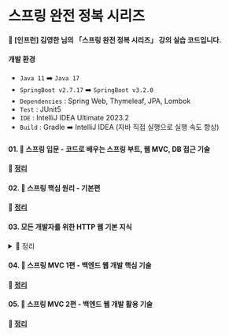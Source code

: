 # 스프링 완전 정복 시리즈

#### 📣 [인프런] 김영한 님의 「스프링 완전 정복 시리즈」 강의 실습 코드입니다.

#### 개발 환경
* `Java 11` ➡️ `Java 17`
* `SpringBoot v2.7.17` ➡️ `SpringBoot v3.2.0`
* `Dependencies` : Spring Web, Thymeleaf, JPA, Lombok
* `Test` : JUnit5
* `IDE` : IntelliJ IDEA Ultimate 2023.2
* `Build` : Gradle ➡️ IntelliJ IDEA (자바 직접 실행으로 실행 속도 향상)

#### 01. 🍃 스프링 입문 - 코드로 배우는 스프링 부트, 웹 MVC, DB 접근 기술
  #### 📑 [정리](https://github.com/iams0m/SpringStudy/tree/main/Spring%20Introduction)

#### 02. 🍃 스프링 핵심 원리 - 기본편
  #### 📑 [정리](https://github.com/iams0m/SpringStudy/tree/main/Spring%20Core)

#### 03. 모든 개발자를 위한 HTTP 웹 기본 지식
<details> 
   <summary> 📑 정리 </summary>

##### `Section 1) 인터넷 네트워크`
  * 복잡한 인터넷 망에서 메시지를 보내기 위해 제일 먼저 IP(인터넷 프로토콜) 필요
    * 지정한 IP 주소에 데이터를 전달해주고, 패킷이라는 통신 단위로 데이터를 전달해줌
  * But, IP 프로토콜만으로는 메시지가 잘 도착했는지 신뢰하기 어렵고 포트 개념이 존재하지 않아 메시지 순서가 꼬일 수 있음 ➡️ 이런 문제점들을 **TCP 프로토콜**이 해결해줌
    * `TCP` 
      * TCP 3 way handshake을 통해 클라이언트도 서버를 믿을 수 있고, 서버도 클라이언트를 믿을 수 있음
      * 서버가 중간에 꺼질 경우 : SYN 메시지 전송 ➡️ 서버 응답 X ➡️ 클라이언트 : 어 ? 이거 응답이 없는데 ?! 문제가 있네 ! ➡️ 연결 X
      * 메시지를 보냈는데 패킷이 중간에 누락될 경우, 내가 알 수 있음 ➡️ IP 프로토콜의 한계(비신뢰성) 해결
      * 순서 보장 ➡️ IP 프로토콜의 한계(비신뢰성) 해결
  * `UDP` : IP에 PORT 번호와 체크섬 추가, 필요하면 애플리케이션에서 UDP 프로토콜 위에 기능 확장 가능
    * `PORT` : 같은 IP 안에서 동작하는 애플리케이션을 구분하기 위해서 사용
  * `DNS (Domain Name Service)`: 변하기 쉽고 외우기 어려운 IP 주소를 DNS 서버를 통해 도메인 명(예 : google.com)을 등록하여 사용할 수 있도록 도와줌
  
##### `Section 2) URI와 웹 브라우저 요청 흐름`
  * `URI (Uniform Resource Identifier)` : 인터넷 자원을 나타내는 고유 식별자
    * `URL (Uniformed Resource Locator)` : URI 에 포함되는 개념으로, 해당 자원의 위치 지정
    * `URN (Uniformed Resource Name)` : URI 에 포함되는 개념으로, 해당 자원에 이름 부여
  
  * `웹 브라우저 요청 흐름`
    * 웹 브라우저가 HTTP 메시지 생성 ➡️ SOCKET 라이브러리를 통해 요청 패킷을 서버로 전달 ➡️ 서버로 요청 패킷이 도착하면 HTTP 응답 메시지 생성 ➡️ SOCKET 라이브러리를 통해 응답 패킷을 웹 브라우저로 전달 ➡️ 웹 브라우저로 응답 패킷이 도착하면 HTML 렌더링

##### `Section 3) HTTP 기본`
 * `HTTP 특징`

   * `클라이언트 서버 구조`
     * 클라이언트 : 서버에 요청을 보내고, 응답 대기 (Request) ➡️ 서버 : 요청에 대한 결과를 만들어서 응답 (Response)
   * `무상태 프로토콜 (Stateless)`
     * 서버가 클라이언트 상태 보존 X ➡️ 클라이언트 요청이 증가해도 서버 대거 투입 가능 (스케일 아웃)
     * 웹 애플리케이션을 설계할 때는 최대한 무상태로 설계
     * 정말 어쩔 수 없는 경우에 한해서만 상태 유지 (예 : 로그인)
   * `비연결성 (Connectionless)`
     * 클라이언트 요청이 들어오면, 서버는 응답을 하고 연결 유지 X ➡️ 최소한의 자원 유지로 서버 자원 효율적으로 사용 가능
     * HTTP : 연결을 유지하지 않는 모델, 비연결성의 한계를 극복한 `HTTP 지속 연결 (Persistent Connections)`사용 
   * `HTTP 메시지`
     * HTTP 메시지 구조 
       * `start-line`
         * `request-line`
           * method SP request-target SP HTTP-version CRLF 
         * `status-line`
           * HTTP-version SP status-code SP reason-phrase CRLF 
       * `header`
         * field-name ":" OWS field-value OWS (OWS : 띄어쓰기 허용)
       * `empty line (CRLF)`
       * `message body` 
   * `단순함, 확장 가능`

##### `Section 4) HTTP 메서드`
 * HTTP 메서드 종류
   * `GET`
     * 리소스 조회 
   * `POST`
      * 요청 데이터 처리       
   * `PUT`
     * 리소스 완전 대체 (덮어쓰기), 해당 리소스가 없으면 생성
     * 클라이언트가 리소스 식별 (POST와 차이점) 
   * `PATCH`
     * 리소스 부분 변경
     * `PATCH` 지원이 안 될 경우, `POST` 사용    
   * `DELETE`
     * 리소스 제거

  * HTTP 메서드 속성
     * `안전 (Safe Methods)`
       * 계속 호출해도 리소스 변경 X  
     * `멱등 (Idempotent Methods)`
       * 같은 요청을 여러번 해도 동일 결과 조회 (GET, PUT, DELETE)
       * 외부 요인으로 중간에 리소스가 변경되는 것까지 고려 X
     * `캐시 가능(Cacheable Methods)`
       * GET, HEAD 캐시 사용 가능

##### `Section 5) HTTP 메서드 활용`
 * 데이터 전달 방식
   * `쿼리 파라미터`를 통한 데이터 전송
     * GET (조회에만 사용, 리소스 변경이 발생하는 곳은 사용 금지)
     * 주로 정렬 필터 (검색어)   

   * `메시지 바디`를 통한 데이터 전송
     * POST, PUT, PATCH
     * 회원 가입, 상품 주문, 리소스 등록, 리소스 변경

     * `HTML Form`을 통한 데이터 전송
       * GET, POST만 지원 ➡️ 제약 O
       * 컨트롤 URI (컨트롤러, Controller)
         * 동사로 된 리소스 경로 사용
         * HTTP 메서드로 해결하기 어려운 경우 추가 프로세스 실행

     * `HTTP API`를 통한 데이터 전송
       * 컬렉션 (Collection)
         * POST 기반 등록
         * 서버가 관리하는 리소스 저장소
         * 서버가 리소스 URI 생성 및 관리

       * 스토어 (Store)
         * PUT 기반 등록
         * 클라이언트가 관리하는 리소스 저장소
         * 클라이언트가 리소스 URI를 알고 관리

##### `Section 6) HTTP 상태코드`
  * 1xx (Informational) : 요청이 수신되어 처리 중
  
  * 2xx (Successful) : 요청 정상 처리
    * `200 OK`: 요청 성공
    * `201 Created` : 요청 성공해서 새로운 리소스 생성 (➡️ 생성된 리소스는 응답의 Location 헤더 필드로 식별)
    * `202 Accepted` : 요청이 접수되었으나, 처리 완료 X (예 : 배치 처리)
    * `204 No Content` : 서버가 요청을 성공적으로 수행했으나, 응답 페이로드 본문에 보낼 데이터 X (예 : 웹 문서 편집기 save 버튼)
  
  * 3xx (Redirection) : 요청을 완료하려면, 유저 에이전트(클라이언트 프로그램, 주로 웹 브라우저)의 추가 조치 필요
    * Redirect : 웹 브라우저는 3xx 응답 결과에 Location 헤더가 있으면, Location 위치로 자동 이동
    * **영구 리다이렉션** : 리소스의 URI가 영구적으로 이동 (➡️ 원래 URL 사용 X, 검색 엔진 등에서도 변경 인지)
      * `301 Moved Permanently` : 리다이렉트 요청 메서드가 GET으로 변하고, 본문이 제거될 수 있음 **(MAY)**
      * `308 Permanent Redirect` : 리다이렉트 요청 메서드와 본문 유지
    * **일시 리다이렉션** : 리소스의 URI가 일시적으로 변경 (➡️ 검색 엔진 등에서 URL 변경 금지)
      * `302 Found` : 리다이렉트시 요청 메서드가 GET으로 변하고, 본문이 제거될 수 있음 **(MAY)**
      * `307 Temporary Redirect` : 리다이렉트시 요청 메서드와 본문 유지
      * `303 See Other` : 리다이렉트시 요청 메서드가 GET으로 변경

    * **특수 리다이렉션** : 결과 대신 캐시 사용
      * `304 Not Modified` : 클라이언트에게 리소스가 수정되지 않았음을 알려줌 (➡️ 클라이언트는 로컬 PC에 저장된 캐시 재사용)
  
  * 4xx (Client Error) : 클라이언트 오류, 잘못된 문법 등으로 서버가 요청을 수행할 수 없음
    * `400 Bad Request` : 클라이언트의 잘못된 요청으로 서버가 요청을 처리할 수 없음 (예 : 요청 파라미터를 잘못 넘겼을 때, API 스펙이 맞지 않을 때)
    * `401 Unauthorized` : 클라이언트가 해당 리소스에 대한 인증이 필요함
    * `403 Forbidden` : 서버가 요청을 이해했지만, 접근 권한이 불충분하여 승인 거부
    * `404 Not Found` : 요청 리소스를 찾을 수 없거나, 클라이언트가 권한이 부족한 리소스에 접근할 때 해당 리소스를 숨기고 싶은 경우
  
  * 5xx (Server Error) : 서버 오류, 서버가 정상 요청을 처리하지 못함
    * `500 Internal Server Error` : 서버 내부 문제로 오류 발생
    * `503 Service Unavailable` : 서비스 이용 불가 (➡️ 서버가 일시적인 과부하 또는 예정된 작업으로 잠시 요청 처리 X)

##### `Section 7) HTTP 헤더1 - 일반 헤더`
 * `HTTP 헤더`
   * HTTP 전송에 필요한 모든 부가 정보
   * HTTP 표준 : `RFC723x`
      * 표현
          * 표현 데이터를 해석할 수 있는 정보 제공, 전송과 응답 둘 다 사용  
          * `Content-Type` : 표현 데이터 형식 설명
          * `Content-Encoding` : 표현 데이터 압축 방식
          * `Content-Language` : 표현 데이터 자연 언어
          * `Content-Length` : 표현 데이터 길이
     * 협상 (Content Negotiation)
          * 클라이언트가 선호하는 표현 요청, 요청시에만 사용, 구체적인 것이 우선
          * `Accept` : 클라이언트가 선호하는 미디어 타입 전달
          * `Accept-Charset` : 클라이언트가 선호하는 문자 인코딩
          * `Accept-Encoding` : 클라이언트가 선호하는 압축 인코딩
          * `Accept-Language` : 클라이언트가 선호하는 자연 언어
      * 전송 방식
          * `단순 전송` - Content-Length
          * `압축 전송` - Content-Encoding: gzip
          * `분할 전송` - Transfer-Encoding: chunked, Content-Length 사용 불가
          * `범위 전송` - Range, Content-Range
       * 일반 정보
         * `From` : 유저 에이전트의 이메일 정보
         * `Referer` : 현재 요청된 페이지의 이전 웹 페이지 주소
         * `User-Agent` : 유저 에이전트(클라이언트) 애플리케이션 정보
         * `Server` : 요청을 처리하는 오리진 서버의 소프트웨어 정보
         * `Date` : 메시지 생성 날짜
       * 특별한 정보
         * `Host` : 요청한 호스트 정보 (도메인)
         * `Location` : 페이지 리다이렉션
         * `Allow` : 허용 가능한 HTTP 메서드 
         * `Retry-After` : 유저 에이전트가 다음 요청을 하기까지 기다려야 하는 시간
       * 인증
         * `Authorization` : 클라이언트 인증 정보를 서버에 전달
         * `WWW-Authenticate` : 리소스 접근시 필요한 인증 방법 정의 (➡️ 401 Unauthorized 응답과 함께 사용)
       * 쿠키 🍪
         * 클라이언트가 서버에서 받은 쿠키를 저장하고, HTTP 요청시 서버로 전달
         * 쿠키 사용시, 무상태 프로토콜(Stateless)인 HTTP의 특성을 극복하여 사용자 로그인 세션 관리 용이
         * 쿠키 정보는 항상 서버에 전송됨 ➡️ 추가 네트워크 트래픽 유발 (최소한의 정보만 사용하고, 보안에 민감한 데이터 저장하지 않기)
         * `Set-Cookie` : 서버에서 클라이언트로 쿠키 전달 (응답)
           * 예) set-cookie: **sessionId=abcde1234**; **expires=Sat, 26-Dec-2020 00:00:00 GMT**; **path=/**; **domain=.google.com**; **Secure**

##### `Section 8) HTTP 헤더2 - 캐시와 조건부 요청`
 * `캐시 적용 ❌️`
   * 데이터가 변경되지 않아도 계속 네트워크를 통해 데이터 다운로드 ➡️ 브라우저 로딩 속도 저하 (느린 사용자 경험)
 * `캐시 적용 ⭕️`
   * 캐시 유효 시간 동안 네트워크 사용 X ➡️ 브라우저 로딩 속도 향상 (빠른 사용자 경험)
   * 만약 캐시 유효 시간을 초과하게 된다면? ➡️ `검증 헤더와 조건부 요청`
      * `검증 헤더` : 캐시 데이터와 서버 데이터가 같은지 검증하는 데이터 (Last-Modified, ETag)
      * `조건부 요청 헤더`
        * 검증 헤더로 조건에 따른 분기
          * `방법 1` If-Modified-Since, If-Unmodified-Since : Last-Modified 사용
              ##### [Case1] 캐시 유효 시간을 초과하고, 서버 데이터가 변경되지 않은 경우
              * `304 Not Modified` + 헤더 메타 정보만 응답
              * 클라이언트 : 서버가 보낸 응답 헤더 정보로 캐시의 메타 정보 갱신 ➡️ 캐시에 저장된 데이터 재활용
              ##### [Case2] 캐시 유효 시간을 초과하고, 서버 데이터가 변경된 경우
              * `200 OK` + 모든 데이터 전송

            #### 🤔 캐시 제어 로직을 서버에서 완전히 관리하고 싶으면 어떻게 해야할까 ? ➡️ 아래의 `방법 2`를 사용하자 !
          * `방법 2` If-Match, If-None-Match : ETag 사용 (Entity Tag)
              * 캐시용 데이터에 날짜가 아닌 **임의의 고유한 버전 이름** 사용
              * 데이터가 변경되면, 버전 이름도 변경 (Hash 다시 생성)
              * 클라이언트 : 단순히 값을 서버에 제공 (캐시 매커니즘 모름)
       
       * `캐시 제어 헤더`
         ##### 캐시 지시어
         * **`Cache-Control`**
           * `Cache-Control: max-age` : 캐시 유효 시간, 초 단위 (**사용 권장**)
           * `Cache-Control: no-cache` : 데이터는 캐시 해도 되지만, 항상 origin 서버에 검증하고 사용
           * `Cache-Control: no-store` : 데이터에 민감한 정보가 있으므로 저장 ❌️ 
         * `Pragma`
           * `Pragma: no-cache` : HTTP 1.0 하위 호환 
         * `Expires`
           * 캐시 만료일을 정확한 날짜로 지정 (➡️ 유연 ❌️)
           * `Cache-Control: max-age`와 함께 사용하면 Expires 무시
       
       
       * `프록시 캐시` : 클라이언트와 서버 사이에 대리로 통신을 수행하는 중계 기능 서버 
         ##### 캐시 지시어
         * `Cache-Control: public` : public 캐시에 응답 저장 가능 
         * `Cache-Control: private` : 해당 사용자만을 위한 응답, private 캐시에 응답 저장 (기본값)
         * `Cache-Control: s-maxage` : 프록시 캐시에만 적용되는 max-age
         * `Age: 60` : origin 서버에서 응답 후, 프록시 캐시 내에 머문 시간(초)
        
         #### 🤔 클라이언트가 캐시를 적용하지 않아도 임의로 웹 브라우저가 캐시를 적용하는 경우, 특정 페이지에서 캐시가 되면 안되는 정보가 있다면 어떻게 무효화할까?
       * `캐시 무효화`
         ##### 캐시 지시어 - 확실한 캐시 무효화
          * `Cache-Control: no-cache`
          * `Cache-Control: no-store`
          * `Cache-Control: must-revalidate`
            * 캐시 만료 후, 최초 조회시 origin 서버 검증 (캐시 유효 시간이라면, 캐시 사용)
            * origin 서버 접근 실패시, 항상 오류 발생 ➡️ `504(Gateway Timeout)`
          * `Pragma: no-cache`
         #### ✔️ no-cache 와 must-revaildate의 차이점
         #### ➡️ 프록시 캐시 서버와 원 서버 사이에서 네트워크 단절이 일어나 접근이 불가능한 경우
         * `no-cache` : 오류보다는 오래된 데이터라도 보여주자! ➡️ `200 OK`
         * `must-revalidate` : 항상 오류 발생 (⚠️ 중요한 정보를 사용할 경우, 예전 데이터를 보여준다면 큰 문제 발생) ➡️ `504 Gateway Timeout`
  </details>

#### 04. 🍃 스프링 MVC 1편 - 백엔드 웹 개발 핵심 기술
  #### 📑 [정리](https://github.com/iams0m/SpringStudy/tree/main/Spring%20MVC)

#### 05. 🍃 스프링 MVC 2편 - 백엔드 웹 개발 활용 기술
  #### 📑 [정리](https://github.com/iams0m/SpringStudy/tree/main/Spring%20MVC2)
